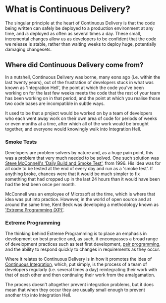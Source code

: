 # What is Continuous Delivery?

The singular principle at the heart of Continuous Delivery is that the code being written can safely be deployed to a production environment at any time, and _is_ deployed as often as several times a day. These small, incremental changes allow us as developers to be confident that the code we release is stable, rather than waiting weeks to deploy huge, potentially damaging changesets.

## Where did Continuous Delivery come from?

In a nutshell, Continuous Delivery was borne, many eons ago (i.e. within the last twenty years), out of the frustration of developers stuck in what was known as 'Integration Hell', the point at which the code you've been working on for the last few weeks meets the code that the rest of your team has been working on in that period, and the point at which you realise those two code bases are incompatible in subtle ways.

It used to be that a project would be worked on by a team of developers who each went away work on their own area of code for periods of weeks or even months at a time, after which all of the work would be brought together, and everyone would knowingly walk into Integration Hell.


### Smoke Tests

Developers are problem solvers by nature and, as a huge pain point, this was a problem that very much needed to be solved. One such solution was [Steve McConnell's 'Daily Build and Smoke Test'](http://www.stevemcconnell.com/ieeesoftware/bp04.htm), from 1996. His idea was for all code to be tested at the end of every day and run as a 'smoke test'. If anything broke, chances were that it would be much simpler to fix something that had cropped up in the last 24 hours than it would have been had the test been once per month.

McConnell was an employee of Microsoft at the time, which is where that idea was put into practice. However, in the world of open source and at around the same time, Kent Beck was developing a methodology known as ['Extreme Programming (XP)'](https://en.wikipedia.org/wiki/Extreme_programming).

### Extreme Programming

The thinking behind Extreme Programming is to place an emphasis in development on best practice and, as such, it encompasses a broad range of development practices such as test first development, [pair programming](https://www.madetech.com/blog/pair-programming), and the ability to respond quickly to changes in requirements as they occur.

Where it relates to Continuous Delivery is in how it promotes the idea of [Continuous Integration](https://en.wikipedia.org/wiki/Continuous_integration), which, put simply, is the process of a team of developers regularly (i.e. several times a day) reintegrating their work with that of each other and then continuing their work from the amalgamation.

The process doesn't altogether prevent integration problems, but it does mean that when they occur they are usually small enough to prevent another trip into Integration Hell.
